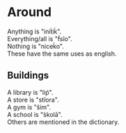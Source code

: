 # Around
Anything is "init̀iḱ".  
Everything/all is "f́sĭo".  
Nothing is "niceḱo".  
These have the same uses as english.
## Buildings
A library is "liṕ".  
A store is "stĭora".  
A gym is "ŝim".  
A school is "s̀kolā".  
Others are mentioned in the dictionary.
